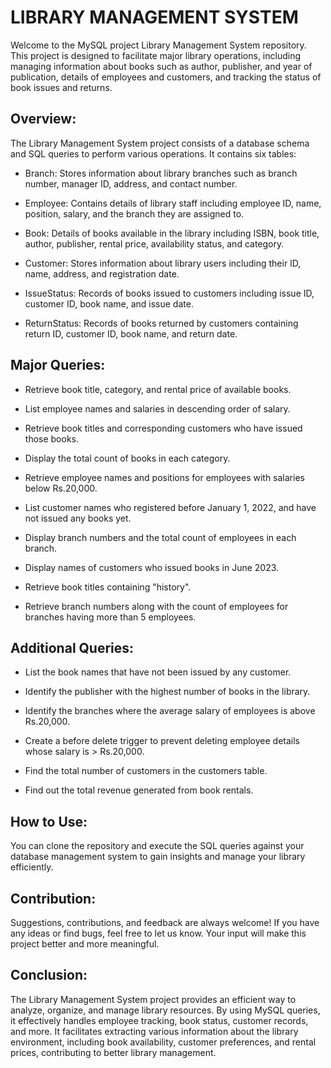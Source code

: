 # LIBRARY MANAGEMENT SYSTEM

Welcome to the MySQL project Library Management System repository. This project is designed to facilitate major library operations, including managing information about books such as author, publisher, and year of publication, details of employees and customers, and tracking the status of book issues and returns.

## Overview:

The Library Management System project consists of a database schema and SQL queries to perform various operations. It contains six tables:

- Branch: Stores information about library branches such as branch number, manager ID, address, and contact number.

- Employee: Contains details of library staff including employee ID, name, position, salary, and the branch they are assigned to.

- Book: Details of books available in the library including ISBN, book title, author, publisher, rental price, availability status, and category.

- Customer: Stores information about library users including their ID, name, address, and registration date.

- IssueStatus: Records of books issued to customers including issue ID, customer ID, book name, and issue date.

- ReturnStatus: Records of books returned by customers containing return ID, customer ID, book name, and return date.

## Major Queries:

- Retrieve book title, category, and rental price of available books.

- List employee names and salaries in descending order of salary.

- Retrieve book titles and corresponding customers who have issued those books.

- Display the total count of books in each category.

- Retrieve employee names and positions for employees with salaries below Rs.20,000.

- List customer names who registered before January 1, 2022, and have not issued any books yet.

- Display branch numbers and the total count of employees in each branch.

- Display names of customers who issued books in June 2023.

- Retrieve book titles containing "history".

- Retrieve branch numbers along with the count of employees for branches having more than 5 employees.

## Additional Queries:

- List the book names that have not been issued by any customer.

- Identify the publisher with the highest number of books in the library.

- Identify the branches where the average salary of employees is above Rs.20,000.

- Create a before delete trigger to prevent deleting employee details whose salary is > Rs.20,000.

- Find the total number of customers in the customers table.

- Find out the total revenue generated from book rentals.

## How to Use:

You can clone the repository and execute the SQL queries against your database management system to gain insights and manage your library efficiently.

## Contribution:

Suggestions, contributions, and feedback are always welcome! If you have any ideas or find bugs, feel free to let us know. Your input will make this project better and more meaningful.

## Conclusion:

The Library Management System project provides an efficient way to analyze, organize, and manage library resources. By using MySQL queries, it effectively handles employee tracking, book status, customer records, and more. It facilitates extracting various information about the library environment, including book availability, customer preferences, and rental prices, contributing to better library management.
